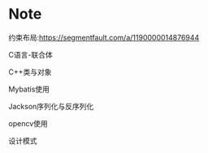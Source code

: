 # Note

约束布局:https://segmentfault.com/a/1190000014876944

C语言-联合体

C++类与对象

Mybatis使用

Jackson序列化与反序列化

opencv使用

设计模式